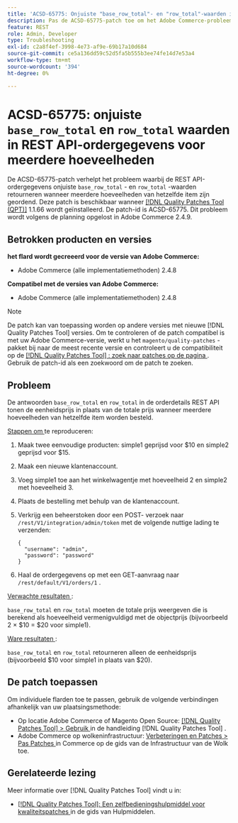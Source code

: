 ```yaml
---
title: 'ACSD-65775: Onjuiste "base_row_total"- en "row_total"-waarden in REST API-ordergegevens voor meerdere hoeveelheden'
description: Pas de ACSD-65775-patch toe om het Adobe Commerce-probleem op te lossen waarbij de REST API-orderdetails onjuiste "base_row_total"- en "row_total"-waarden retourneren wanneer meerdere hoeveelheden van hetzelfde item zijn geordend.
feature: REST
role: Admin, Developer
type: Troubleshooting
exl-id: c2a8f4ef-3998-4e73-af9e-69b17a10d684
source-git-commit: ce5a136dd59c52d5fa5b555b3ee74fe14d7e53a4
workflow-type: tm+mt
source-wordcount: '394'
ht-degree: 0%

---
```


# ACSD-65775: onjuiste `base_row_total` en `row_total` waarden in REST API-ordergegevens voor meerdere hoeveelheden

De ACSD-65775-patch verhelpt het probleem waarbij de REST API-ordergegevens onjuiste `base_row_total` - en `row_total` -waarden retourneren wanneer meerdere hoeveelheden van hetzelfde item zijn geordend. Deze patch is beschikbaar wanneer [[!DNL Quality Patches Tool (QPT)]](/help/tools/quality-patches-tool/quality-patches-tool-to-self-serve-quality-patches.md) 1.1.66 wordt geïnstalleerd. De patch-id is ACSD-65775. Dit probleem wordt volgens de planning opgelost in Adobe Commerce 2.4.9.

## Betrokken producten en versies

**het flard wordt gecreeerd voor de versie van Adobe Commerce:**

* Adobe Commerce (alle implementatiemethoden) 2.4.8

**Compatibel met de versies van Adobe Commerce:**

* Adobe Commerce (alle implementatiemethoden) 2.4.8

>[!NOTE]
>
>De patch kan van toepassing worden op andere versies met nieuwe [!DNL Quality Patches Tool] versies. Om te controleren of de patch compatibel is met uw Adobe Commerce-versie, werkt u het `magento/quality-patches` -pakket bij naar de meest recente versie en controleert u de compatibiliteit op de [[!DNL Quality Patches Tool] : zoek naar patches op de pagina ](https://experienceleague.adobe.com/tools/commerce-quality-patches/index.html) . Gebruik de patch-id als een zoekwoord om de patch te zoeken.

## Probleem

De antwoorden `base_row_total` en `row_total` in de orderdetails REST API tonen de eenheidsprijs in plaats van de totale prijs wanneer meerdere hoeveelheden van hetzelfde item worden besteld.

<u> Stappen om </u> te reproduceren:

1. Maak twee eenvoudige producten: simple1 geprijsd voor $10 en simple2 geprijsd voor $15.
1. Maak een nieuwe klantenaccount.
1. Voeg simple1 toe aan het winkelwagentje met hoeveelheid 2 en simple2 met hoeveelheid 3.
1. Plaats de bestelling met behulp van de klantenaccount.
1. Verkrijg een beheerstoken door een POST- verzoek naar `/rest/V1/integration/admin/token` met de volgende nuttige lading te verzenden:

   ```
   {
     "username": "admin",
     "password": "password"
   }
   ```

1. Haal de ordergegevens op met een GET-aanvraag naar `/rest/default/V1/orders/1` .

<u> Verwachte resultaten </u>:

`base_row_total` en `row_total` moeten de totale prijs weergeven die is berekend als hoeveelheid vermenigvuldigd met de objectprijs (bijvoorbeeld 2 × $10 = $20 voor simple1).

<u> Ware resultaten </u>:

`base_row_total` en `row_total` retourneren alleen de eenheidsprijs (bijvoorbeeld $10 voor simple1 in plaats van $20).

## De patch toepassen

Om individuele flarden toe te passen, gebruik de volgende verbindingen afhankelijk van uw plaatsingsmethode:

* Op locatie Adobe Commerce of Magento Open Source: [[!DNL Quality Patches Tool] > Gebruik ](/help/tools/quality-patches-tool/usage.md) in de handleiding [!DNL Quality Patches Tool] .
* Adobe Commerce op wolkeninfrastructuur: [ Verbeteringen en Patches > Pas Patches ](https://experienceleague.adobe.com/docs/commerce-cloud-service/user-guide/develop/upgrade/apply-patches.html) in Commerce op de gids van de Infrastructuur van de Wolk toe.

## Gerelateerde lezing

Meer informatie over [!DNL Quality Patches Tool] vindt u in:

* [[!DNL Quality Patches Tool]: Een zelfbedieningshulpmiddel voor kwaliteitspatches ](/help/tools/quality-patches-tool/quality-patches-tool-to-self-serve-quality-patches.md) in de gids van Hulpmiddelen.
